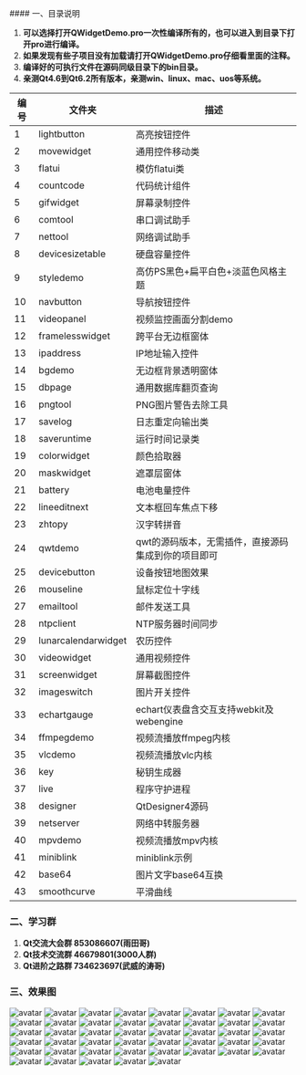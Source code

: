 ﻿﻿#### 一、目录说明
1. **可以选择打开QWidgetDemo.pro一次性编译所有的，也可以进入到目录下打开pro进行编译。**
2. **如果发现有些子项目没有加载请打开QWidgetDemo.pro仔细看里面的注释。**
3. **编译好的可执行文件在源码同级目录下的bin目录。**
4. **亲测Qt4.6到Qt6.2所有版本，亲测win、linux、mac、uos等系统。**

| 编号 | 文件夹 | 描述 |
| ------ | ------ | ------ |
| 1 | lightbutton | 高亮按钮控件 |
| 2 | movewidget | 通用控件移动类 |
| 3 | flatui | 模仿flatui类 |
| 4 | countcode | 代码统计组件 |
| 5 | gifwidget | 屏幕录制控件 |
| 6 | comtool | 串口调试助手 |
| 7 | nettool | 网络调试助手 |
| 8 | devicesizetable | 硬盘容量控件 |
| 9 | styledemo | 高仿PS黑色+扁平白色+淡蓝色风格主题 |
| 10 | navbutton | 导航按钮控件 |
| 11 | videopanel | 视频监控画面分割demo |
| 12 | framelesswidget | 跨平台无边框窗体 |
| 13 | ipaddress | IP地址输入控件 |
| 14 | bgdemo | 无边框背景透明窗体 |
| 15 | dbpage | 通用数据库翻页查询 |
| 16 | pngtool | PNG图片警告去除工具 |
| 17 | savelog | 日志重定向输出类 |
| 18 | saveruntime | 运行时间记录类 |
| 19 | colorwidget | 颜色拾取器 |
| 20 | maskwidget | 遮罩层窗体 |
| 21 | battery | 电池电量控件 |
| 22 | lineeditnext | 文本框回车焦点下移 |
| 23 | zhtopy | 汉字转拼音 |
| 24 | qwtdemo | qwt的源码版本，无需插件，直接源码集成到你的项目即可 |
| 25 | devicebutton | 设备按钮地图效果 |
| 26 | mouseline | 鼠标定位十字线 |
| 27 | emailtool | 邮件发送工具 |
| 28 | ntpclient | NTP服务器时间同步 |
| 29 | lunarcalendarwidget | 农历控件 |
| 30 | videowidget | 通用视频控件 |
| 31 | screenwidget | 屏幕截图控件 |
| 32 | imageswitch | 图片开关控件 |
| 33 | echartgauge | echart仪表盘含交互支持webkit及webengine |
| 34 | ffmpegdemo | 视频流播放ffmpeg内核 |
| 35 | vlcdemo | 视频流播放vlc内核 |
| 36 | key | 秘钥生成器 |
| 37 | live | 程序守护进程 |
| 38 | designer | QtDesigner4源码 |
| 39 | netserver | 网络中转服务器 |
| 40 | mpvdemo | 视频流播放mpv内核 |
| 41 | miniblink | miniblink示例 |
| 42 | base64 | 图片文字base64互换 |
| 43 | smoothcurve | 平滑曲线 |

### 二、学习群
1. **Qt交流大会群 853086607(雨田哥)**
2. **Qt技术交流群 46679801(3000人群)**
3. **Qt进阶之路群 734623697(武威的涛哥)**

### 三、效果图
![avatar](https://gitee.com/feiyangqingyun/QWidgetDemo/raw/master/0snap/lightbutton.gif)
![avatar](https://gitee.com/feiyangqingyun/QWidgetDemo/raw/master/0snap/movewidget.gif)
![avatar](https://gitee.com/feiyangqingyun/QWidgetDemo/raw/master/0snap/flatui.gif)
![avatar](https://gitee.com/feiyangqingyun/QWidgetDemo/raw/master/0snap/countcode.gif)
![avatar](https://gitee.com/feiyangqingyun/QWidgetDemo/raw/master/0snap/gifwidget.gif)
![avatar](https://gitee.com/feiyangqingyun/QWidgetDemo/raw/master/0snap/comtool.jpg)
![avatar](https://gitee.com/feiyangqingyun/QWidgetDemo/raw/master/0snap/nettool.gif)
![avatar](https://gitee.com/feiyangqingyun/QWidgetDemo/raw/master/0snap/devicesizetable.gif)
![avatar](https://gitee.com/feiyangqingyun/QWidgetDemo/raw/master/0snap/styledemo_psblack.png)
![avatar](https://gitee.com/feiyangqingyun/QWidgetDemo/raw/master/0snap/styledemo_lightblue.png)
![avatar](https://gitee.com/feiyangqingyun/QWidgetDemo/raw/master/0snap/styledemo_flatwhite.png)
![avatar](https://gitee.com/feiyangqingyun/QWidgetDemo/raw/master/0snap/navbutton.gif)
![avatar](https://gitee.com/feiyangqingyun/QWidgetDemo/raw/master/0snap/videopanel.gif)
![avatar](https://gitee.com/feiyangqingyun/QWidgetDemo/raw/master/0snap/framelesswidget.gif)
![avatar](https://gitee.com/feiyangqingyun/QWidgetDemo/raw/master/0snap/ipaddress.gif)
![avatar](https://gitee.com/feiyangqingyun/QWidgetDemo/raw/master/0snap/bgdemo.gif)
![avatar](https://gitee.com/feiyangqingyun/QWidgetDemo/raw/master/0snap/dbpage.png)
![avatar](https://gitee.com/feiyangqingyun/QWidgetDemo/raw/master/0snap/pngtool.gif)
![avatar](https://gitee.com/feiyangqingyun/QWidgetDemo/raw/master/0snap/savelog.png)
![avatar](https://gitee.com/feiyangqingyun/QWidgetDemo/raw/master/0snap/saveruntime.jpg)
![avatar](https://gitee.com/feiyangqingyun/QWidgetDemo/raw/master/0snap/colorwidget.gif)
![avatar](https://gitee.com/feiyangqingyun/QWidgetDemo/raw/master/0snap/maskwidget.gif)
![avatar](https://gitee.com/feiyangqingyun/QWidgetDemo/raw/master/0snap/battery.gif)
![avatar](https://gitee.com/feiyangqingyun/QWidgetDemo/raw/master/0snap/lineeditnext.gif)
![avatar](https://gitee.com/feiyangqingyun/QWidgetDemo/raw/master/0snap/zhtopy.gif)
![avatar](https://gitee.com/feiyangqingyun/QWidgetDemo/raw/master/0snap/qwtdemo.jpg)
![avatar](https://gitee.com/feiyangqingyun/QWidgetDemo/raw/master/0snap/devicebutton.gif)
![avatar](https://gitee.com/feiyangqingyun/QWidgetDemo/raw/master/0snap/mouseline.gif)
![avatar](https://gitee.com/feiyangqingyun/QWidgetDemo/raw/master/0snap/emailtool.gif)
![avatar](https://gitee.com/feiyangqingyun/QWidgetDemo/raw/master/0snap/ntpclient.gif)
![avatar](https://gitee.com/feiyangqingyun/QWidgetDemo/raw/master/0snap/lunarcalendarwidget.gif)
![avatar](https://gitee.com/feiyangqingyun/QWidgetDemo/raw/master/0snap/videowidget.gif)
![avatar](https://gitee.com/feiyangqingyun/QWidgetDemo/raw/master/0snap/screenwidget.gif)
![avatar](https://gitee.com/feiyangqingyun/QWidgetDemo/raw/master/0snap/echartgauge.gif)
![avatar](https://gitee.com/feiyangqingyun/QWidgetDemo/raw/master/0snap/imageswitch.gif)
![avatar](https://gitee.com/feiyangqingyun/QWidgetDemo/raw/master/0snap/ffmpegdemo.png)
![avatar](https://gitee.com/feiyangqingyun/QWidgetDemo/raw/master/0snap/vlcdemo.png)
![avatar](https://gitee.com/feiyangqingyun/QWidgetDemo/raw/master/0snap/key.png)
![avatar](https://gitee.com/feiyangqingyun/QWidgetDemo/raw/master/0snap/live.png)
![avatar](https://gitee.com/feiyangqingyun/QWidgetDemo/raw/master/0snap/netserver.jpg)
![avatar](https://gitee.com/feiyangqingyun/QWidgetDemo/raw/master/0snap/designer.png)
![avatar](https://gitee.com/feiyangqingyun/QWidgetDemo/raw/master/0snap/miniblink.jpg)
![avatar](https://gitee.com/feiyangqingyun/QWidgetDemo/raw/master/0snap/base64.png)
![avatar](https://gitee.com/feiyangqingyun/QWidgetDemo/raw/master/0snap/smoothcurve.gif)
![avatar](https://gitee.com/feiyangqingyun/QWidgetDemo/raw/master/0snap/frameless.gif)